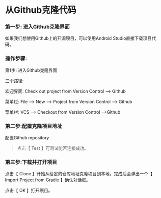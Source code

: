 # 从Github克隆代码

### 第一步: 进入Github克隆界面

如果我们想使用Github上的开源项目，可以使用Android Studio直接下载项目代码。

### 操作步骤:

第1步: 进入Github克隆界面

三个路径:

欢迎界面: Check out project from Version Control —&gt; Github

菜单栏: File —&gt; New —&gt; Project from Version Control —&gt; Github

菜单栏: VCS —&gt; Checkout from Version Control —&gt;Github



### 第二步:配置克隆项目地址



配置Github repository

> 点击【 Test 】可测试能否连接成功。



### 第三步:下载并打开项目



点击【 Clone 】开始从给定的仓库地址克隆项目到本地，完成后会弹出一个【 Import Project from Gradle 】确认对话框。



点击【 OK 】打开项目。





